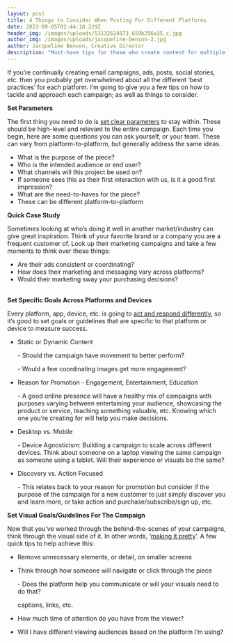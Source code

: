 ```yaml
---
layout: post
title: 4 Things to Consider When Posting For Different Platforms
date: 2023-09-05T02:44:18.229Z
header_img: /images/uploads/53132614873_659b256a35_c.jpg
author_img: /images/uploads/jacqueline-benson-2.jpg
author: Jacqueline Benson, Creative Director
description: "Must-have tips for those who create content for multiple channels. "
---
```

<!--StartFragment-->

If you’re continually creating email campaigns, ads, posts, social stories, etc. then you probably get overwhelmed about all the different ‘best practices’ for each platform. I’m going to give you a few tips on how to tackle and approach each campaign; as well as things to consider. 

**Set Parameters**

The first thing you need to do is [set clear parameters](https://www.orientation.agency/insights/setting-smart-goals-for-media-campaigns#:~:text=Determine%20what%20exactly%20your%20marketing,data%2Fbudget%20taken%20into%20consideration.) to stay within. These should be high-level and relevant to the entire campaign. Each time you begin, here are some questions you can ask yourself, or your team. These can vary from platform-to-platform, but generally address the same ideas.

* What is the purpose of the piece?
* Who is the intended audience or end user?
* What channels will this project be used on?
* If someone sees this as their first interaction with us, is it a good first impression?
* What are the need-to-haves for the piece?
* These can be different platform-to-platform



**Quick Case Study**

Sometimes looking at who’s doing it well in another market/industry can give great inspiration. Think of your favorite brand or a company you are a frequent customer of. Look up their marketing campaigns and take a few moments to think over these things:

* Are their ads consistent or coordinating?
* How does their marketing and messaging vary across platforms?
* Would their marketing sway your purchasing decisions?

**\
Set Specific Goals Across Platforms and Devices** 

Every platform, app, device, etc. is going to [act and respond differently](https://kjpcreative.com/what-are-the-differences-between-the-big-social-media-platforms/), so it’s good to set goals or guidelines that are specific to that platform or device to measure success. 

* Static or Dynamic Content

  \- Should the campaign have movement to better perform? 

  \- Would a few coordinating images get more engagement? 
* Reason for Promotion - Engagement, Entertainment, Education

  \- A good online presence will have a healthy mix of campaigns with purposes varying between entertaining your audience, showcasing the product or service, teaching something valuable, etc. Knowing which one you’re creating for will help you make decisions.   
* Desktop vs. Mobile

  \- Device Agnosticism: Building a campaign to scale across different devices. Think about someone on a laptop viewing the same campaign as someone using a tablet. Will their experience or visuals be the same? 
* Discovery vs. Action Focused 

  \-﻿ This relates back to your reason for promotion but consider if the purpose of the campaign for a new customer to just simply discover you and learn more, or take action and purchase/subscribe/sign up, etc.

**Set Visual Goals/Guidelines For The Campaign**

Now that you’ve worked through the behind-the-scenes of your campaigns, think through the visual side of it. In other words, ‘[making it pretty](https://www.awesomeinc.org/blog/spotting-bad-design-how-to-avoid-it)’. A few quick tips to help achieve this:

* Remove unnecessary elements, or detail, on smaller screens
* Think through how someone will navigate or click through the piece

  \- Does the platform help you communicate or will your visuals need to do that?

   
  captions, links, etc. 
* How much time of attention do you have from the viewer?
* Will I have different viewing audiences based on the platform I’m using?

<!--EndFragment-->